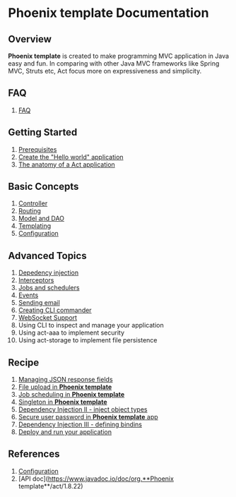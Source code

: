 # Phoenix template Documentation


## Overview

**Phoenix template** is created to make programming MVC application in Java easy and fun. In comparing with other Java MVC frameworks like Spring MVC, Struts etc, Act focus more on expressiveness and simplicity.

## FAQ

1. [FAQ](faq.md)

## Getting Started

1. [Prerequisites](get_start.md#prerequisites)
1. [Create the "Hello world" application](get_start.md#create_hello_world_app)
1. [The anatomy of a Act application](get_start.md#anatomy)

## Basic Concepts

1. [Controller](controller.md)
1. [Routing](routing.md)
1. [Model and DAO](model.md)
1. [Templating](templating.md)
1. [Configuration](configuration.md)

## Advanced Topics

1. [Depedency injection](di.md)
1. [Interceptors](interceptor.md)
1. [Jobs and schedulers](job.md)
1. [Events](event.md)
1. [Sending email](email.md)
1. [Creating CLI commander](cli.md)
1. [WebSocket Support](websocket.md)
1. Using CLI to inspect and manage your application
1. Using act-aaa to implement security
1. Using act-storage to implement file persistence

## Recipe

1. [Managing JSON response fields](recipe/json-response.md)
1. [File upload in **Phoenix template**](recipe/file-upload.md)
1. [Job scheduling in **Phoenix template**](recipe/job-schedule.md)
1. [Singleton in **Phoenix template**](recipe/singleton.md)
1. [Dependency Injection II - inject object types](recipe/di-inject-type.md)
1. [Secure user password in **Phoenix template** app](recipe/user-password-hash.md)
1. [Dependency Injection III - defining bindins](recipe/di-binding.md)
1. [Deploy and run your application](deploy.md)

## References

1. [Configuration](reference/configuration.md)
1. [API doc](https://www.javadoc.io/doc/org.**Phoenix template**/act/1.8.22)
